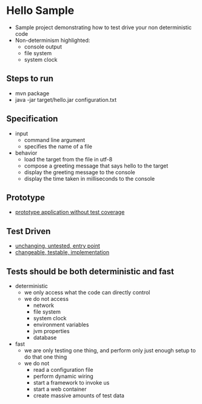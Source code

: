 # Hello Sample
- Sample project demonstrating how to test drive your non deterministic code
- Non-determinism highlighted:
    - console output
    - file system
    - system clock

## Steps to run
- mvn package
- java -jar target/hello.jar configuration.txt

## Specification
- input
    - command line argument
    - specifies the name of a file
- behavior
    - load the target from the file in utf-8
    - compose a greeting message that says hello to the target
    - display the greeting message to the console
    - display the time taken in milliseconds to the console

## Prototype
                                                
- [prototype application without test coverage](src/test/scala/com/seanshubin/hello/PrototypeApp.scala)

## Test Driven
- [unchanging, untested, entry point](src/main/scala/com/seanshubin/hello/ConsoleApplication.scala)
- [changeable, testable, implementation](src/main/scala/com/seanshubin/hello/ApplicationImpl.scala)

## Tests should be both deterministic and fast 
- deterministic
    - we only access what the code can directly control
    - we do not access
        - network
        - file system
        - system clock
        - environment variables
        - jvm properties
        - database
- fast
    - we are only testing one thing, and perform only just enough setup to do that one thing
    - we do not
        - read a configuration file
        - perform dynamic wiring
        - start a framework to invoke us
        - start a web container
        - create massive amounts of test data
